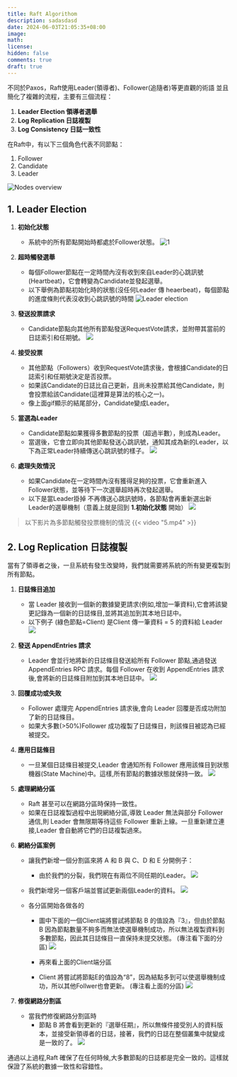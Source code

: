 ```yaml
---
title: Raft Algorithom
description: sadasdasd
date: 2024-06-03T21:05:35+08:00
image: 
math: 
license: 
hidden: false
comments: true
draft: true
---
```

不同於Paxos，Raft使用Leader(領導者)、Follower(追隨者)等更直觀的術語
並且簡化了複雜的流程，主要有三個流程：

1. **Leader Election 領導者選舉**
2. **Log Replication 日誌複製**
3. **Log Consistency 日誌一致性**

在Raft中，有以下三個角色代表不同節點：
1. Follower
2. Candidate
3. Leader

![Nodes overview](raft-nodes-overview.png)

## 1. Leader Election

1. **初始化狀態**
   - 系統中的所有節點開始時都處於Follower狀態。 
   ![1](1.png)	   

2. **超時觸發選舉**
   - 每個Follower節點在一定時間內沒有收到來自Leader的心跳訊號(Heartbeat)，它會轉變為Candidate並發起選舉。
   - 以下舉例為節點初始化時的狀態(沒任何Leader 傳 heaerbeat)，每個節點的進度條則代表沒收到心跳訊號的時間
   ![Leader election](leader_election.gif)

3. **發送投票請求**
   - Candidate節點向其他所有節點發送RequestVote請求，並附帶其當前的日誌索引和任期號。 
   ![](2.gif)

4. **接受投票**
   - 其他節點（Followers）收到RequestVote請求後，會根據Candidate的日誌索引和任期號決定是否投票。
   - 如果該Candidate的日誌比自己更新，且尚未投票給其他Candidate，則會投票給該Candidate(這裡算是算法的核心之一)。
   - 像上面gif顯示的結尾部分，Candidate變成Leader。

5. **當選為Leader**
   - Candidate節點如果獲得多數節點的投票（超過半數），則成為Leader。
   - 當選後，它會立即向其他節點發送心跳訊號，通知其成為新的Leader，以下為正常Leader持續傳送心跳訊號的樣子。
   ![](3.gif)

6. **處理失敗情況**
   - 如果Candidate在一定時間內沒有獲得足夠的投票，它會重新進入Follower狀態，並等待下一次選舉超時再次發起選舉。
   - 以下是當Leader掛掉 不再傳送心跳訊號時，各節點會再重新選出新Leader的選舉機制（意義上就是回到 **1.初始化狀態** 開始）
   ![](4.gif)

> 以下影片為多節點觸發投票機制的情況	
{{< video "5.mp4" >}}

## 2. Log Replication 日誌複製

當有了領導者之後，一旦系統有發生改變時，我們就需要將系統的所有變更複製到所有節點。

1. **日誌條目追加**
   - 當 Leader 接收到一個新的數據變更請求(例如,增加一筆資料),它會將該變更記錄為一個新的日誌條目,並將其追加到其本地日誌中。
   - 以下例子 (綠色節點=Client) 是Client 傳一筆資料 = 5 的資料給 Leader 
   ![](6.gif)

2. **發送 AppendEntries 請求**
   - Leader 會並行地將新的日誌條目發送給所有 Follower 節點,通過發送 AppendEntries RPC 請求。每個 Follower 在收到 AppendEntries 請求後,會將新的日誌條目附加到其本地日誌中。
   ![](7.gif)

3. **回覆成功或失敗**
   - Follower 處理完 AppendEntries 請求後,會向 Leader 回覆是否成功附加了新的日誌條目。
   - 如果大多數(>50%)Follower 成功複製了日誌條目，則該條目被認為已經被提交。

4. **應用日誌條目**
   - 一旦某個日誌條目被提交,Leader 會通知所有 Follower 應用該條目到狀態機器(State Machine)中。這樣,所有節點的數據狀態就保持一致。
   ![](9.gif)
      
5. **處理網絡分區**
   - Raft 甚至可以在網路分區時保持一致性。
   - 如果在日誌複製過程中出現網絡分區,導致 Leader 無法與部分 Follower 通信,則 Leader 會無限期等待這些 Follower 重新上線。一旦重新建立連接,Leader 會自動將它們的日誌複製過來。
  
6. **網絡分區案例**
   - 讓我們新增一個分割區來將 A 和 B 與 C、D 和 E 分開例子：
     - 由於我們的分裂，我們現在有兩位不同任期的Leader。
     ![](10.gif)
   
   - 我們新增另一個客戶端並嘗試更新兩個Leader的資料。
     ![](11.png)

   - 各分區開始各做各的
     - 圖中下面的一個Client端將嘗試將節點 B 的值設為『3』，但由於節點 B 因為節點數量不夠多而無法使選舉機制成功，所以無法複製資料到多數節點，因此其日誌條目一直保持未提交狀態。
     (專注看下面的分區)
     ![](12.gif)
   
     - 再來看上面的Client端分區
     - Client 將嘗試將節點E的值設為“8”，因為結點多到可以使選舉機制成功，所以其他Follwer也會更新。
     (專注看上面的分區)
     ![](13.gif)
   

7. **修復網路分割區**
   - 當我們修復網路分割區時
     - 節點 B 將會看到更新的『選舉任期』，所以無條件接受別人的資料版本，並接受新領導者的日誌，接著，我們的日誌在整個叢集中就變成是一致的了。
     ![](14.gif)

通過以上過程,Raft 確保了在任何時候,大多數節點的日誌都是完全一致的。這樣就保證了系統的數據一致性和容錯性。
